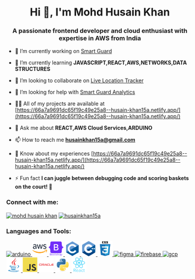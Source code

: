 <h1 align="center">Hi 👋, I'm Mohd Husain Khan</h1>
<h3 align="center">A passionate frontend developer and cloud enthusiast with expertise in AWS from India</h3>

- 🔭 I’m currently working on [Smart Guard](https://github.com/husain-khan/Smart-Guard.git)

- 🌱 I’m currently learning **JAVASCRIPT,REACT,AWS,NETWORKS,DATA STRUCTURES**

- 👯 I’m looking to collaborate on [Live Location Tracker](https://github.com/husain-khan/SmartGuard-hardware.git)

- 🤝 I’m looking for help with [Smart Guard Analytics](https://github.com/husain-khan/SmartGuard-hardware.git)

- 👨‍💻 All of my projects are available at [https://66a7a9691dc65f19c49e25a8--husain-khan15a.netlify.app/](https://66a7a9691dc65f19c49e25a8--husain-khan15a.netlify.app/)

- 💬 Ask me about **REACT,AWS Cloud Services,ARDUINO**

- 📫 How to reach me **husainkhan15a@gmail.com**

- 📄 Know about my experiences [https://66a7a9691dc65f19c49e25a8--husain-khan15a.netlify.app/](https://66a7a9691dc65f19c49e25a8--husain-khan15a.netlify.app/)

- ⚡ Fun fact **I can juggle between debugging code and scoring baskets on the court! 🏀**

<h3 align="left">Connect with me:</h3>
<p align="left">
<a href="https://linkedin.com/in/mohd husain khan" target="blank"><img align="center" src="https://raw.githubusercontent.com/rahuldkjain/github-profile-readme-generator/master/src/images/icons/Social/linked-in-alt.svg" alt="mohd husain khan" height="30" width="40" /></a>
<a href="https://www.leetcode.com/husainkhan15a" target="blank"><img align="center" src="https://raw.githubusercontent.com/rahuldkjain/github-profile-readme-generator/master/src/images/icons/Social/leet-code.svg" alt="husainkhan15a" height="30" width="40" /></a>
</p>

<h3 align="left">Languages and Tools:</h3>
<p align="left"> <a href="https://www.arduino.cc/" target="_blank" rel="noreferrer"> <img src="https://cdn.worldvectorlogo.com/logos/arduino-1.svg" alt="arduino" width="40" height="40"/> </a> <a href="https://aws.amazon.com" target="_blank" rel="noreferrer"> <img src="https://raw.githubusercontent.com/devicons/devicon/master/icons/amazonwebservices/amazonwebservices-original-wordmark.svg" alt="aws" width="40" height="40"/> </a> <a href="https://getbootstrap.com" target="_blank" rel="noreferrer"> <img src="https://raw.githubusercontent.com/devicons/devicon/master/icons/bootstrap/bootstrap-plain-wordmark.svg" alt="bootstrap" width="40" height="40"/> </a> <a href="https://www.cprogramming.com/" target="_blank" rel="noreferrer"> <img src="https://raw.githubusercontent.com/devicons/devicon/master/icons/c/c-original.svg" alt="c" width="40" height="40"/> </a> <a href="https://www.w3schools.com/cpp/" target="_blank" rel="noreferrer"> <img src="https://raw.githubusercontent.com/devicons/devicon/master/icons/cplusplus/cplusplus-original.svg" alt="cplusplus" width="40" height="40"/> </a> <a href="https://www.w3schools.com/css/" target="_blank" rel="noreferrer"> <img src="https://raw.githubusercontent.com/devicons/devicon/master/icons/css3/css3-original-wordmark.svg" alt="css3" width="40" height="40"/> </a> <a href="https://www.figma.com/" target="_blank" rel="noreferrer"> <img src="https://www.vectorlogo.zone/logos/figma/figma-icon.svg" alt="figma" width="40" height="40"/> </a> <a href="https://firebase.google.com/" target="_blank" rel="noreferrer"> <img src="https://www.vectorlogo.zone/logos/firebase/firebase-icon.svg" alt="firebase" width="40" height="40"/> </a> <a href="https://cloud.google.com" target="_blank" rel="noreferrer"> <img src="https://www.vectorlogo.zone/logos/google_cloud/google_cloud-icon.svg" alt="gcp" width="40" height="40"/> </a> <a href="https://www.java.com" target="_blank" rel="noreferrer"> <img src="https://raw.githubusercontent.com/devicons/devicon/master/icons/java/java-original.svg" alt="java" width="40" height="40"/> </a> <a href="https://developer.mozilla.org/en-US/docs/Web/JavaScript" target="_blank" rel="noreferrer"> <img src="https://raw.githubusercontent.com/devicons/devicon/master/icons/javascript/javascript-original.svg" alt="javascript" width="40" height="40"/> </a> <a href="https://www.oracle.com/" target="_blank" rel="noreferrer"> <img src="https://raw.githubusercontent.com/devicons/devicon/master/icons/oracle/oracle-original.svg" alt="oracle" width="40" height="40"/> </a> <a href="https://www.python.org" target="_blank" rel="noreferrer"> <img src="https://raw.githubusercontent.com/devicons/devicon/master/icons/python/python-original.svg" alt="python" width="40" height="40"/> </a> <a href="https://reactjs.org/" target="_blank" rel="noreferrer"> <img src="https://raw.githubusercontent.com/devicons/devicon/master/icons/react/react-original-wordmark.svg" alt="react" width="40" height="40"/> </a> </p>

